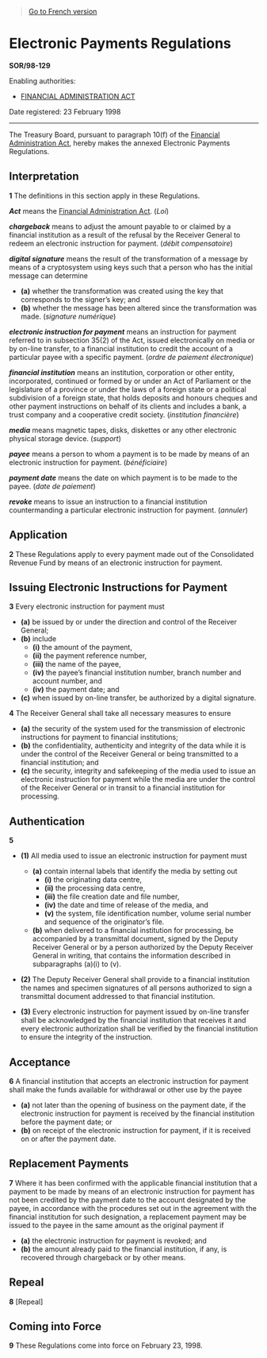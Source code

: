 > [Go to French version](/fr/Règlements/Décrets,%20ordonnances%20et%20règlements%20statutaires/98/129.md)

# Electronic Payments Regulations

**SOR/98-129**

Enabling authorities: 
- [FINANCIAL ADMINISTRATION ACT](/en/Acts/Revised%20Statutes%20of%20Canada/F/F-11.md)

Date registered: 23 February 1998

----------

The Treasury Board, pursuant to paragraph 10(f) of the [Financial Administration Act](/en/Acts/Revised%20Statutes%20of%20Canada/F/F-11.md), hereby makes the annexed Electronic Payments Regulations.




## Interpretation


**1** The definitions in this section apply in these Regulations.

***Act*** means the [Financial Administration Act](/en/Acts/Revised%20Statutes%20of%20Canada/F/F-11.md). (*Loi*)

***chargeback*** means to adjust the amount payable to or claimed by a financial institution as a result of the refusal by the Receiver General to redeem an electronic instruction for payment. (*débit compensatoire*)

***digital signature*** means the result of the transformation of a message by means of a cryptosystem using keys such that a person who has the initial message can determine
- **(a)** whether the transformation was created using the key that corresponds to the signer’s key; and
- **(b)** whether the message has been altered since the transformation was made. (*signature numérique*)

***electronic instruction for payment*** means an instruction for payment referred to in subsection 35(2) of the Act, issued electronically on media or by on-line transfer, to a financial institution to credit the account of a particular payee with a specific payment. (*ordre de paiement électronique*)

***financial institution*** means an institution, corporation or other entity, incorporated, continued or formed by or under an Act of Parliament or the legislature of a province or under the laws of a foreign state or a political subdivision of a foreign state, that holds deposits and honours cheques and other payment instructions on behalf of its clients and includes a bank, a trust company and a cooperative credit society. (*institution financière*)

***media*** means magnetic tapes, disks, diskettes or any other electronic physical storage device. (*support*)

***payee*** means a person to whom a payment is to be made by means of an electronic instruction for payment. (*bénéficiaire*)

***payment date*** means the date on which payment is to be made to the payee. (*date de paiement*)

***revoke*** means to issue an instruction to a financial institution countermanding a particular electronic instruction for payment. (*annuler*)




## Application


**2** These Regulations apply to every payment made out of the Consolidated Revenue Fund by means of an electronic instruction for payment.




## Issuing Electronic Instructions for Payment


**3** Every electronic instruction for payment must
- **(a)** be issued by or under the direction and control of the Receiver General;
- **(b)** include
	- **(i)** the amount of the payment,
	- **(ii)** the payment reference number,
	- **(iii)** the name of the payee,
	- **(iv)** the payee’s financial institution number, branch number and account number, and
	- **(iv)** the payment date; and
- **(c)** when issued by on-line transfer, be authorized by a digital signature.



**4** The Receiver General shall take all necessary measures to ensure
- **(a)** the security of the system used for the transmission of electronic instructions for payment to financial institutions;
- **(b)** the confidentiality, authenticity and integrity of the data while it is under the control of the Receiver General or being transmitted to a financial institution; and
- **(c)** the security, integrity and safekeeping of the media used to issue an electronic instruction for payment while the media are under the control of the Receiver General or in transit to a financial institution for processing.




## Authentication


**5** 

- **(1)** All media used to issue an electronic instruction for payment must
	- **(a)** contain internal labels that identify the media by setting out
		- **(i)** the originating data centre,
		- **(ii)** the processing data centre,
		- **(iii)** the file creation date and file number,
		- **(iv)** the date and time of release of the media, and
		- **(v)** the system, file identification number, volume serial number and sequence of the originator’s file.
	- **(b)** when delivered to a financial institution for processing, be accompanied by a transmittal document, signed by the Deputy Receiver General or by a person authorized by the Deputy Receiver General in writing, that contains the information described in subparagraphs (a)(i) to (v).

- **(2)** The Deputy Receiver General shall provide to a financial institution the names and specimen signatures of all persons authorized to sign a transmittal document addressed to that financial institution.

- **(3)** Every electronic instruction for payment issued by on-line transfer shall be acknowledged by the financial institution that receives it and every electronic authorization shall be verified by the financial institution to ensure the integrity of the instruction.




## Acceptance


**6** A financial institution that accepts an electronic instruction for payment shall make the funds available for withdrawal or other use by the payee
- **(a)** not later than the opening of business on the payment date, if the electronic instruction for payment is received by the financial institution before the payment date; or
- **(b)** on receipt of the electronic instruction for payment, if it is received on or after the payment date.




## Replacement Payments


**7** Where it has been confirmed with the applicable financial institution that a payment to be made by means of an electronic instruction for payment has not been credited by the payment date to the account designated by the payee, in accordance with the procedures set out in the agreement with the financial institution for such designation, a replacement payment may be issued to the payee in the same amount as the original payment if
- **(a)** the electronic instruction for payment is revoked; and
- **(b)** the amount already paid to the financial institution, if any, is recovered through chargeback or by other means.




## Repeal


**8** [Repeal]




## Coming into Force


**9** These Regulations come into force on February 23, 1998.


